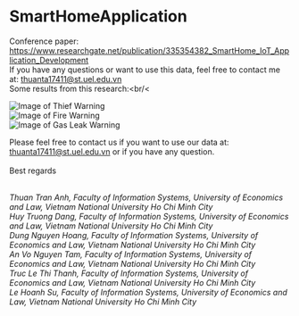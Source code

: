 # SmartHomeApplication
Conference paper: https://www.researchgate.net/publication/335354382_SmartHome_IoT_Application_Development </br>
If you have any questions or want to use this data, feel free to contact me at: thuanta17411@st.uel.edu.vn<br/>
Some results from this research:<br/<<br/>

![Image of Thief Warning](https://raw.githubusercontent.com/anhthuan1999/SmartHomeApplication/master/images/thief.png) <br/>
![Image of Fire Warning](https://raw.githubusercontent.com/anhthuan1999/SmartHomeApplication/master/images/fire.png)<br/>
![Image of Gas Leak Warning](https://raw.githubusercontent.com/anhthuan1999/SmartHomeApplication/master/images/gas.png) <br/>


Please feel free to contact us if you want to use our data at: thuanta17411@st.uel.edu.vn or if you have any question.<br/><br/>
Best regards<br/><br/>

<i>Thuan Tran Anh, Faculty of Information Systems, University of Economics and Law, Vietnam National University Ho Chi Minh City <br/>
Huy Truong Dang, Faculty of Information Systems, University of Economics and Law, Vietnam National University Ho Chi Minh City <br/>
Dung Nguyen Hoang, Faculty of Information Systems, University of Economics and Law, Vietnam National University Ho Chi Minh City <br/>
An Vo Nguyen Tam, Faculty of Information Systems, University of Economics and Law, Vietnam National University Ho Chi Minh City <br/>
Truc Le Thi Thanh, Faculty of Information Systems, University of Economics and Law, Vietnam National University Ho Chi Minh City<br/>
Le Hoanh Su, Faculty of Information Systems, University of Economics and Law, Vietnam National University Ho Chi Minh City<br/></i>

